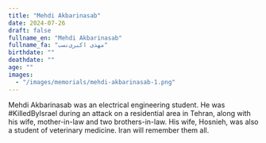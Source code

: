 ```yaml
---
title: "Mehdi Akbarinasab"
date: 2024-07-26
draft: false
fullname_en: "Mehdi Akbarinasab"
fullname_fa: "مهدی اکبری‌نسب"
birthdate: ""
deathdate: ""
age: ""
images:
  - "/images/memorials/mehdi-akbarinasab-1.png"
---
```


Mehdi Akbarinasab was an electrical engineering student. He was #KilledByIsrael during an attack on a residential area in Tehran, along with his wife, mother-in-law and two brothers-in-law. His wife, Hosnieh, was also a student of veterinary medicine. Iran will remember them all.